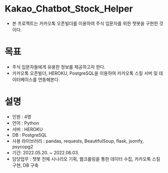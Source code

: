# Kakao_Chatbot_Stock_Helper
- 본 프로젝트는 카카오톡 오픈빌더를 이용하여 주식 입문자를 위한 챗봇을 구현한 것이다.

# 목표
- 주식 입문자들에게 유용한 정보를 제공하고자 한다.
- 카카오톡 오픈빌더, HEROKU, PostgreSQL을 이용하여 카카오톡 스킬 서버 및 데이터베이스를 연동해본다. 

# 설명
- 인원 : 4명
- 언어 : Python
- 서버 : HEROKU
- DB : PostgreSQL
- 사용 라이브러리 : pandas, requests, BeautifulSoup, flask, jsonify, psycopg2
- 기간: 2022.05.20. ~ 2022.06.03.
- 담당업무 : 챗봇 전체 시나리오 기획, 웹크롤링을 통한 데이터 수집, 카카오톡 스킬 구현, DB 구축
